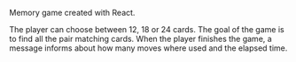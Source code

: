 Memory game created with React.

The player can choose between 12, 18 or 24 cards. The goal of the game is to find all the pair matching cards. When the player finishes the game, a message informs about how many moves where used and the elapsed time.

